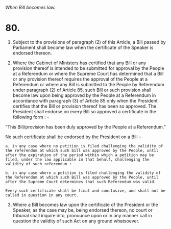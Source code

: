 *When Bill becomes law.*

# 80.

1. Subject to the provisions of paragraph (2) of this Article, a Bill passed by Parliament shall become law when the certificate of the Speaker is endorsed thereon.

2. Where the Cabinet of Ministers has certified that any Bill or any provision thereof is intended to be submitted for approval by the People at a Referendum or where the Supreme Court has determined that a Bill or any provision thereof requires the approval of the People at a Referendum or where any Bill is submitted to the People by Referendum under paragraph (2) of Article 85, such Bill or such provision shall become law upon being approved by the People at a Referendum in accordance with paragraph (3) of Article 85 only when the President certifies that the Bill or provision thereof has been so approved. The President shall endorse on every Bill so approved a certificate in the follow­ing form : -

“This Bill/provision has been duly approved by the People at a Referendum.”

No such certificate shall be endorsed by the President on a Bill –

    a. in any case where no petition is filed challenging the validity of the referendum at which such bill was approved by the People, until after the expiration of the period within which a petition may be filed, under the law applicable in that behalf, challenging the validity of such referendum :

    b. in any case where a petition is filed challenging the validity of the Referendum at which such Bill was approved by the People, until after the Supreme Court determines that such Referendum was valid.

    Every such certificate shall be final and conclusive, and shall not be called in question in any court.

3. Where a Bill becomes law upon the certificate of the President or the Speaker, as the case may be, being endorsed thereon, no court or tribunal shall inquire into, pronounce upon or in any manner call in question the validity  of such Act on any ground whatsoever.